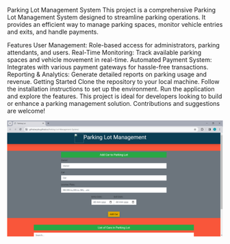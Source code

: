 Parking Lot Management System
This project is a comprehensive Parking Lot Management System designed to streamline parking operations. It provides an efficient way to manage parking spaces, monitor vehicle entries and exits, and handle payments.

Features
User Management: Role-based access for administrators, parking attendants, and users.
Real-Time Monitoring: Track available parking spaces and vehicle movement in real-time.
Automated Payment System: Integrates with various payment gateways for hassle-free transactions.
Reporting & Analytics: Generate detailed reports on parking usage and revenue.
Getting Started
Clone the repository to your local machine.
Follow the installation instructions to set up the environment.
Run the application and explore the features.
This project is ideal for developers looking to build or enhance a parking management solution. Contributions and suggestions are welcome!

![Image Alt](https://github.com/arpita-devlops/ParkingLotManagement/blob/main/Parking%20Lot%20-%20Google%20Chrome%2017-12-2023%2016_18_03.png?raw=true)

